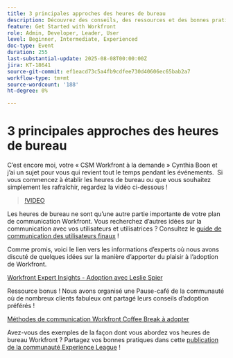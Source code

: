 ```yaml
---
title: 3 principales approches des heures de bureau
description: Découvrez des conseils, des ressources et des bonnes pratiques de la communauté pour exécuter efficacement Office Hours d’Adobe Workfront afin de stimuler l’adoption et l’engagement.
feature: Get Started with Workfront
role: Admin, Developer, Leader, User
level: Beginner, Intermediate, Experienced
doc-type: Event
duration: 255
last-substantial-update: 2025-08-08T00:00:00Z
jira: KT-18641
source-git-commit: ef1eacd73c5a4fb9cdfee730d40606ec65bab2a7
workflow-type: tm+mt
source-wordcount: '188'
ht-degree: 0%

---
```



# 3 principales approches des heures de bureau

C’est encore moi, votre « CSM Workfront à la demande » Cynthia Boon et j’ai un sujet pour vous qui revient tout le temps pendant les événements.  Si vous commencez à établir les heures de bureau ou que vous souhaitez simplement les rafraîchir, regardez la vidéo ci-dessous ! 

>[!VIDEO](https://video.tv.adobe.com/v/3470053/?learn=on&enablevpops)

Les heures de bureau ne sont qu’une autre partie importante de votre plan de communication Workfront. Vous recherchez d’autres idées sur la communication avec vos utilisateurs et utilisatrices ? Consultez le [guide de communication des utilisateurs finaux](https://experienceleaguecommunities.adobe.com/t5/workfront-blogs/introducing-the-end-user-communications-cookbook/ba-p/607439?profile.language=fr) !

Comme promis, voici le lien vers les informations d’experts où nous avons discuté de quelques idées sur la manière d’apporter du plaisir à l’adoption de Workfront. 

[Workfront Expert Insights - Adoption avec Leslie Spier](https://experienceleaguecommunities.adobe.com/t5/workfront-discussions/video-august-2023-workfront-expert-insights-adoption-with-leslie/m-p/613314?profile.language=fr#M2588)

Ressource bonus ! Nous avons organisé une Pause-café de la communauté où de nombreux clients fabuleux ont partagé leurs conseils d’adoption préférés ! 

[Méthodes de communication Workfront Coffee Break à adopter](https://experienceleaguecommunities.adobe.com/t5/workfront-events/workfront-coffee-break-10-26-8-30am-9-30am-pdt-communication/ev-p/621879?profile.language=fr)

Avez-vous des exemples de la façon dont vous abordez vos heures de bureau Workfront ? Partagez vos bonnes pratiques dans cette [publication de la communauté Experience League](https://experienceleaguecommunities.adobe.com/t5/workfront-discussions/video-top-3-approaches-to-office-hours/td-p/713391?profile.language=fr) !


